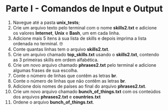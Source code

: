  # Parte I - Comandos de Input e Output

1. Navegue até a pasta **unix_tests**;
2. Crie um arquivo texto pelo terminal com o nome **skills2.txt** e adicione os valores **Internet**, **Unix** e **Bash**, um em cada linha.
3. Adicione mais 5 itens à sua lista de skills e depois imprima a lista ordenada no terminal. 🤓
4. Conte quantas linhas tem o arquivo **skills2.txt**.
5. Crie um arquivo chamado **top_skills.txt** usando o **skills2.txt**, contendo as 3 primeiras skills em ordem alfabética.
6. Crie um novo arquivo chamado **phrases2.txt** pelo terminal e adicione algumas frases de sua escolha.
7. Conte o número de linhas que contêm as letras **br**.
8. Conte o número de linhas que não contêm as letras **br**.
9. Adicione dois nomes de países ao final do arquivo **phrases2.txt**.
10. Crie um novo arquivo chamado **bunch_of_things.txt** com os conteúdos dos arquivos **phrases2.txt** e **countries.txt**
11. Ordene o arquivo **bunch_of_things.txt**.
